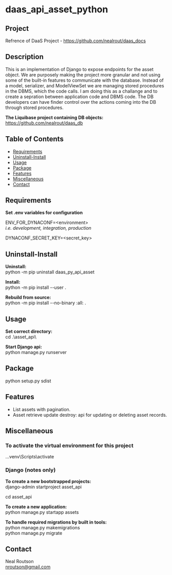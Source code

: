 # daas_api_asset_python
## Project

Refrence of DaaS Project - https://github.com/nealrout/daas_docs

## Description

This is an implementation of Django to expose endpoints for the asset object.  We are purposely making the project more granular and 
not using some of the built-in features to communicate with the database.  Instead of a model, serializer,  and ModelViewSet we
are managing stored procedures in the DBMS, which the code calls.  I am doing this as a challange and to create a sepration between
application code and DBMS code.  The DB developers can have finder control over the actions coming into the DB through stored procedures.

__The Liquibase project containing DB objects:__  
https://github.com/nealrout/daas_db


## Table of Contents

- [Requirements](#requirements)
- [Uninstall-Install](#uninstall-install)
- [Usage](#usage)
- [Package](#package)
- [Features](#features)
- [Miscellaneous](#miscellaneous)
- [Contact](#contact)

## Requirements
__Set .env variables for configuration__  

ENV_FOR_DYNACONF=\<environment\>  
_i.e. development, integration, production_  

DYNACONF_SECRET_KEY=\<secret_key\>

## Uninstall-Install
__Uninstall:__  
python -m pip uninstall daas_py_api_asset

__Install:__  
python -m pip install --user .

__Rebuild from source:__  
python -m pip install --no-binary :all: .

## Usage
__Set correct directory:__  
cd .\asset_api\  

__Start Django api:__  
python manage.py runserver

## Package
python setup.py sdist

## Features
- List assets with pagination.
- Asset retrieve update destroy: api for updating or deleting asset records.

## Miscellaneous
### To activate the virtual environment for this project
..\.venv\Scripts\activate

### Django (notes only)
__To create a new bootstrapped projects:__  
django-admin startproject asset_api

cd asset_api  

__To create a new application:__  
python manage.py startapp assets

__To handle required migrations by built in tools:__  
python manage.py makemigrations  
python manage.py migrate

## Contact
Neal Routson  
nroutson@gmail.com